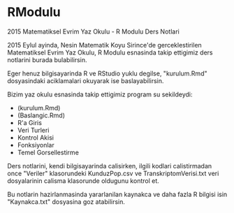# RModulu
2015 Matematiksel Evrim Yaz Okulu - R Modulu Ders Notlari

2015 Eylul ayinda, Nesin Matematik Koyu Sirince'de gerceklestirilen Matematiksel Evrim Yaz Okulu, R Modulu esnasinda takip ettigimiz ders notlarini burada bulabilirsin.

Eger henuz bilgisayarinda R ve RStudio yuklu degilse, "kurulum.Rmd" dosyasindaki aciklamalari okuyarak ise baslayabilirsin.

Bizim yaz okulu esnasinda takip ettigimiz program su sekildeydi:
- (kurulum.Rmd)
- (Baslangic.Rmd)
- R'a Giris
- Veri Turleri
- Kontrol Akisi
- Fonksiyonlar
- Temel Gorsellestirme

Ders notlarini, kendi bilgisayarinda calisirken, ilgili kodlari calistirmadan once "Veriler" klasorundeki KunduzPop.csv ve TranskriptomVerisi.txt veri dosyalarinin calisma klasorunde oldugunu kontrol et.

Bu notlarin hazirlanmasinda yararlanilan kaynakca ve daha fazla R bilgisi isin "Kaynakca.txt" dosyasina goz atabilirsin.
